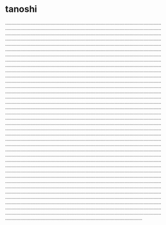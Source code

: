 # tanoshi

.........................................................................................................................................................................................................................................................................................................................................................................................................................................................................................................................................................................................................................................................................................................................................................................................................................................................................................................................................................................................................................................................................................................................................................................................................................................................................................................................................................................................................................................................................................................................................................................................................................................................................................................................................................................................................................................................................................................................................................................................................................................................................................................................................................................................................................................................................................................................................................................................................................................................................................................................................................................................................................................................................................................................................................................................................................................................................................................................................................................................................................................................................................................................................................................................................................................................................................................................................................................................................................................................................................................................................................................................................................................................................................................................................................................................................................................................................................................................................................................................................................................................................................................................................................................................................................................................................................................................................................................................................................................................................................................................................................................................................................................................................................................................................................................................................................................................................................